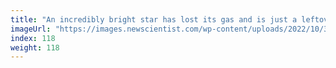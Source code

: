 ```yaml
---
title: "An incredibly bright star has lost its gas and is just a leftover core"
imageUrl: "https://images.newscientist.com/wp-content/uploads/2022/10/31164010/SEI_131719785.jpg?width=600"
index: 118
weight: 118
---
```

